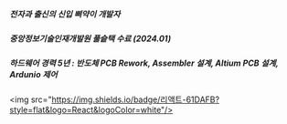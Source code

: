##### 전자과 출신의 신입 삐약이 개발자
##### 중앙정보기술인재개발원 풀슽택 수료 (2024.01)
##### 하드웨어 경력 5년 : 반도체 PCB Rework, Assembler 설계, Altium PCB 설계, Ardunio 제어 


<img src="https://img.shields.io/badge/리액트-61DAFB?style=flat&logo=React&logoColor=white"/>


<!--
**jhkhin/jhkhin** is a ✨ _special_ ✨ repository because its `README.md` (this file) appears on your GitHub profile.

Here are some ideas to get you started:

- 🔭 I’m currently working on ...
- 🌱 I’m currently learning ...
- 👯 I’m looking to collaborate on ...
- 🤔 I’m looking for help with ...
- 💬 Ask me about ...
- 📫 How to reach me: ...
- 😄 Pronouns: ...
- ⚡ Fun fact: ...
-->
